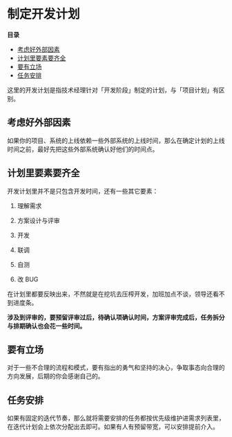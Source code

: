 # 制定开发计划

**目录**

<!-- vim-markdown-toc GFM -->

* [考虑好外部因素](#考虑好外部因素)
* [计划里要素要齐全](#计划里要素要齐全)
* [要有立场](#要有立场)
* [任务安排](#任务安排)

<!-- vim-markdown-toc -->

这里的开发计划是指技术经理针对「开发阶段」制定的计划，与「项目计划」有区别。

## 考虑好外部因素

如果你的项目、系统的上线依赖一些外部系统的上线时间，那么在确定计划的上线时间之前，最好先把这些外部系统确认好他们的时间点。

## 计划里要素要齐全

开发计划里并不是只包含开发时间，还有一些其它要素：

1. 理解需求

2. 方案设计与评审

3. 开发

4. 联调

5. 自测

6. 改 BUG

在计划里都要反映出来，不然就是在挖坑去压榨开发，加班加点不谈，领导还看不到进度条。

**涉及到评审的，要预留评审过后，待确认项确认时间，方案评审完成后，任务拆分与排期确认也会花一些时间。**

## 要有立场

对于一些不合理的流程和模式，要有指出的勇气和坚持的决心，争取事态向合理的方向发展，后期的你会感谢自己的。

## 任务安排

如果有固定的迭代节奏，那么就将需要安排的任务都按优先级维护进需求列表里，在迭代计划会上依次分配出去即可。如果有人有预留带宽，可以安排提前介入。
